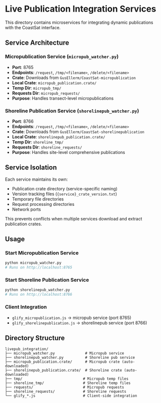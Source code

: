 # Live Publication Integration Services

This directory contains microservices for integrating dynamic publications with the CoastSat interface.

## Service Architecture

### Micropublication Service (`micropub_watcher.py`)
- **Port**: 8765
- **Endpoints**: `/request`, `/tmp/<filename>`, `/delete/<filename>`
- **Crate**: Downloads from `GusEllerm/CoastSat-micropublication`
- **Local Crate**: `micropub_publication.crate/`
- **Temp Dir**: `micropub_tmp/`
- **Requests Dir**: `micropub_requests/`
- **Purpose**: Handles transect-level micropublications

### Shoreline Publication Service (`shorelinepub_watcher.py`)
- **Port**: 8766
- **Endpoints**: `/request`, `/tmp/<filename>`, `/delete/<filename>`
- **Crate**: Downloads from `GusEllerm/CoastSat-shorelinepublication`
- **Local Crate**: `shorelinepub_publication.crate/`
- **Temp Dir**: `shoreline_tmp/`
- **Requests Dir**: `shoreline_requests/`
- **Purpose**: Handles site-level comprehensive publications

## Service Isolation

Each service maintains its own:
- Publication crate directory (service-specific naming)
- Version tracking files (`{service}_crate_version.txt`)
- Temporary file directories
- Request processing directories
- Network ports

This prevents conflicts when multiple services download and extract publication crates.

## Usage

### Start Micropublication Service
```bash
python micropub_watcher.py
# Runs on http://localhost:8765
```

### Start Shoreline Publication Service  
```bash
python shorelinepub_watcher.py
# Runs on http://localhost:8766
```

### Client Integration
- `glify_micropublication.js` → micropub service (port 8765)
- `glify_shorelinepublication.js` → shorelinepub service (port 8766)

## Directory Structure
```
livepub_integration/
├── micropub_watcher.py              # Micropub service
├── shorelinepub_watcher.py          # Shoreline pub service
├── micropub_publication.crate/      # Micropub crate (auto-downloaded)
├── shorelinepub_publication.crate/  # Shoreline crate (auto-downloaded)
├── tmp/                            # Micropub temp files
├── shoreline_tmp/                  # Shoreline temp files
├── requests/                       # Micropub requests
├── shoreline_requests/             # Shoreline requests
└── glify_*.js                      # Client-side integration
```
